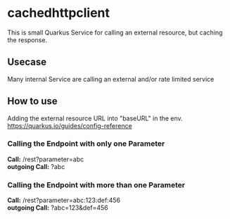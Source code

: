 # cachedhttpclient

This is small Quarkus Service for calling an external resource, but caching the response.

## Usecase
Many internal Service are calling an external and/or rate limited service

## How to use
Adding the external resource URL into "baseURL" in the env. 
https://quarkus.io/guides/config-reference


### Calling the Endpoint with only one Parameter
**Call:**
/rest?parameter=abc
\
**outgoing Call:**
?abc


### Calling the Endpoint with more than one Parameter
**Call:**
/rest?parameter=abc:123:def:456
\
**outgoing Call:**
?abc=123&def=456